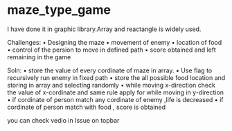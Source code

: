 # maze_type_game

I have done it in graphic library.Array  and reactangle is widely used.

Challenges:
    • Designing the maze
    • movement of enemy
    • location of food
    • control of the persion to move in defined path
    • score obtained and left remaining in the game

Soln:
    • store the value of every cordinate of maze in array.
    • Use flag to recursively run enemy in fixed path
    • store the all possible food location and storing in array and selecting randomly
    • while moving x-direction check the value of x-cordinate and same rule apply for while moving in y-direction
    • if cordinate of person match any cordinate of enemy ,life is decreased
    • if cordinate of person match with food , score is obtained

you can check vedio in Issue on topbar
